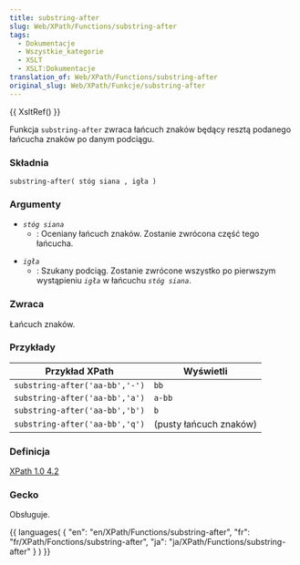 ```yaml
---
title: substring-after
slug: Web/XPath/Functions/substring-after
tags:
  - Dokumentacje
  - Wszystkie_kategorie
  - XSLT
  - XSLT:Dokumentacje
translation_of: Web/XPath/Functions/substring-after
original_slug: Web/XPath/Funkcje/substring-after
---
```

{{ XsltRef() }}

Funkcja `substring-after` zwraca łańcuch znaków będący resztą podanego łańcucha znaków po danym podciągu.

### Składnia

    substring-after( stóg siana , igła )

### Argumenty

- _`stóg siana`_
  - : Oceniany łańcuch znaków. Zostanie zwrócona część tego łańcucha.

<!---->

- _`igła`_
  - : Szukany podciąg. Zostanie zwrócone wszystko po pierwszym wystąpieniu _`igła`_ w łańcuchu _`stóg siana`_.

### Zwraca

Łańcuch znaków.

### Przykłady

| Przykład XPath                 | Wyświetli              |
| ------------------------------ | ---------------------- |
| `substring-after('aa-bb','-')` | `bb`                   |
| `substring-after('aa-bb','a')` | `a-bb`                 |
| `substring-after('aa-bb','b')` | `b`                    |
| `substring-after('aa-bb','q')` | (pusty łańcuch znaków) |

### Definicja

[XPath 1.0 4.2](http://www.w3.org/TR/xpath#function-substring-after)

### Gecko

Obsługuje.

{{ languages( { "en": "en/XPath/Functions/substring-after", "fr": "fr/XPath/Fonctions/substring-after", "ja": "ja/XPath/Functions/substring-after" } ) }}
